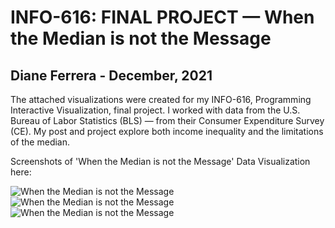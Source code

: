 
INFO-616: FINAL PROJECT — When the Median is not the Message
==============================================================

Diane Ferrera - December, 2021
--------------------------------

The attached visualizations were created for my INFO-616, Programming Interactive Visualization, final project. I worked with data from the U.S. Bureau of Labor Statistics (BLS) — from their Consumer Expenditure Survey (CE). My post and project explore both income inequality and the limitations of the median.


Screenshots of 'When the Median is not the Message' Data Visualization here:

![When the Median is not the Message](/files/median-viz1.jpg "Final Project: 30 Years of the Median")
![When the Median is not the Message](/files/median-viz2.jpg "Final Project: 2019 — the Median and Beyond")
![When the Median is not the Message](/files/median-viz3.jpg "Final Project: The Highs and Lows of 2019")